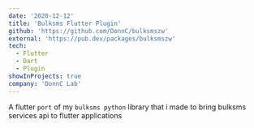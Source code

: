 ```yaml
---
date: '2020-12-12'
title: 'Bulksms Flutter Plugin'
github: 'https://github.com/DonnC/bulksmszw'
external: 'https://pub.dev/packages/bulksmszw'
tech:
  - Flutter
  - Dart
  - Plugin
showInProjects: true
company: 'DonnC Lab'
---
```


A flutter `port` of my `bulksms python` library that i made to bring bulksms services api to flutter applications
